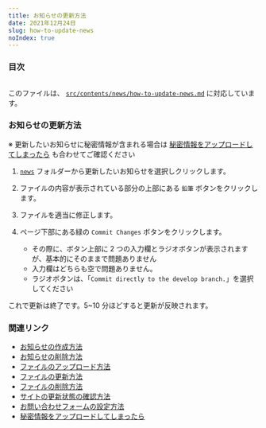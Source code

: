 ```yaml
---
title: お知らせの更新方法
date: 2021年12月24日
slug: how-to-update-news
noIndex: true
---
```


### 目次

```toc

```

このファイルは、 [`src/contents/news/how-to-update-news.md`](https://github.com/sshihci/sshihci.github.io/blob/develop/src/contents/news/how-to-update-news.md) に対応しています。

### お知らせの更新方法

※ 更新したいお知らせに秘密情報が含まれる場合は [秘密情報をアップロードしてしまったら](../how-to-remove-from-git-history) も合わせてご確認ください

1. [`news`](https://github.com/sshihci/sshihci.github.io/tree/develop/src/contents/news) フォルダーから更新したいお知らせを選択しクリックします。
2. ファイルの内容が表示されている部分の上部にある `鉛筆` ボタンをクリックします。
3. ファイルを適当に修正します。
4. ページ下部にある緑の `Commit Changes` ボタンをクリックします。

   - その際に、ボタン上部に 2 つの入力欄とラジオボタンが表示されますが、基本的にそのままで問題ありません
   - 入力欄はどちらも空で問題ありません。
   - ラジオボタンは、「`Commit directly to the develop branch.`」を選択してください

これで更新は終了です。5~10 分ほどすると更新が反映されます。

### 関連リンク

- [お知らせの作成方法](../how-to-create-news)
- [お知らせの削除方法](../how-to-delete-news)
- [ファイルのアップロード方法](../how-to-upload-file)
- [ファイルの更新方法](../how-to-update-file)
- [ファイルの削除方法](../how-to-delete-file)
- [サイトの更新状態の確認方法](../how-to-check-deploy)
- [お問い合わせフォームの設定方法](../how-to-connect-contact-form)
- [秘密情報をアップロードしてしまったら](../how-to-remove-from-git-history)
